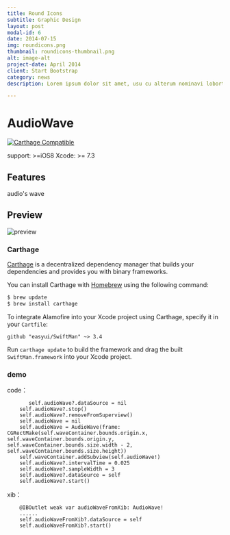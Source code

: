 ```yaml
---
title: Round Icons
subtitle: Graphic Design
layout: post
modal-id: 6
date: 2014-07-15
img: roundicons.png
thumbnail: roundicons-thumbnail.png
alt: image-alt
project-date: April 2014
client: Start Bootstrap
category: news
description: Lorem ipsum dolor sit amet, usu cu alterum nominavi lobortis. At duo novum diceret. Tantas apeirian vix et, usu sanctus postulant inciderint ut, populo diceret necessitatibus in vim. Cu eum dicam feugiat noluisse.

---
```

# AudioWave

[![Carthage Compatible](https://img.shields.io/badge/Carthage-compatible-4BC51D.svg?style=flat)](https://github.com/Carthage/Carthage)

support: >=iOS8
Xcode: >= 7.3

## Features
audio's wave

## Preview
![preview](audiowave.gif)

### Carthage

[Carthage](https://github.com/Carthage/Carthage) is a decentralized dependency manager that builds your dependencies and provides you with binary frameworks.

You can install Carthage with [Homebrew](http://brew.sh/) using the following command:

```bash
$ brew update
$ brew install carthage
```

To integrate Alamofire into your Xcode project using Carthage, specify it in your `Cartfile`:

```ogdl
github "easyui/SwiftMan" ~> 3.4
```

Run `carthage update` to build the framework and drag the built `SwiftMan.framework` into your Xcode project.

### demo

code：

           self.audioWave?.dataSource = nil
        self.audioWave?.stop()
        self.audioWave?.removeFromSuperview()
        self.audioWave = nil
        self.audioWave = AudioWave(frame: CGRectMake(self.waveContainer.bounds.origin.x, self.waveContainer.bounds.origin.y, self.waveContainer.bounds.size.width - 2, self.waveContainer.bounds.size.height))
        self.waveContainer.addSubview(self.audioWave!)
        self.audioWave?.intervalTime = 0.025
        self.audioWave?.sampleWidth = 3
        self.audioWave?.dataSource = self
        self.audioWave?.start()   


xib：

        @IBOutlet weak var audioWaveFromXib: AudioWave!
        ......
        self.audioWaveFromXib?.dataSource = self
        self.audioWaveFromXib?.start()
